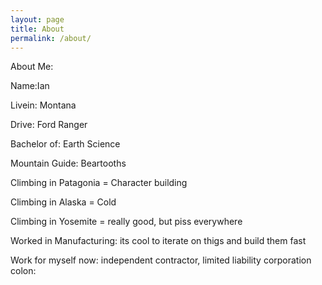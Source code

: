 ```yaml
---
layout: page
title: About
permalink: /about/
---
```

About Me:

Name:Ian

Livein: Montana

Drive: Ford Ranger

Bachelor of: Earth Science

Mountain Guide: Beartooths

Climbing in Patagonia = Character building

Climbing in Alaska = Cold

Climbing in Yosemite = really good, but piss everywhere

Worked in Manufacturing: its cool to iterate on thigs and build them fast

Work for myself now: independent contractor, limited liability corporation colon:


